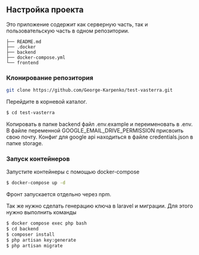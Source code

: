 ## Настройка проекта

Это приложение содержит как серверную часть, так и пользовательскую часть в одном репозитории.

```
├── README.md
├── .docker
├── backend
├── docker-compose.yml
└── frontend
```

### Клонирование репозитория

```bash
git clone https://github.com/George-Karpenko/test-vasterra.git

```

Перейдите в корневой каталог.

```bash
$ cd test-vasterra
```

Копировать в папке backend файл .env.example и переименовать в .env. В файле переменной GOOGLE_EMAIL_DRIVE_PERMISSION присвоить свою почту. Конфиг для google api находиться в файле credentials.json в папке storage.

### Запуск контейнеров

Запустите контейнеры с помощью docker-compose

```bash
$ docker-compose up -d
```

Фронт запускается отдельно через npm.

Так же нужно сделать генерацию ключа в laravel и миграции. Для этого нужно выполнить команды

```bash
$ docker compose exec php bash
$ cd backend
$ composer install
$ php artisan key:generate
$ php artisan migrate
```
